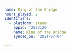 ```yaml
---
name: King of the Bridge
hours_played: 2
identifiers:
  - platform: steam
    appid: '2523120'
    name: King of the Bridge
    synced_on: '2024-07-04'

---
```

